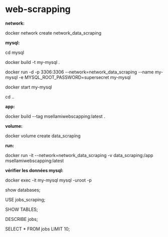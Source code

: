 # web-scrapping


**network:**

docker network create network_data_scraping



**mysql:**

cd mysql

docker build -t my-mysql .

docker run -d -p 3306:3306 --network=network_data_scraping --name my-mysql -e MYSQL_ROOT_PASSWORD=supersecret my-mysql

docker start my-mysql


cd ..



**app:**

docker build --tag  msellamiwebscapping:latest .


**volume:**

docker volume create data_scraping


**run:**

docker run -it --network=network_data_scraping -v data_scraping:/app msellamiwebscapping:latest




**vérifier les données mysql:**

docker exec -it my-mysql mysql -uroot -p


show databases;

USE jobs_scraping;

SHOW TABLES;

DESCRIBE jobs;

SELECT * FROM jobs LIMIT 10;
